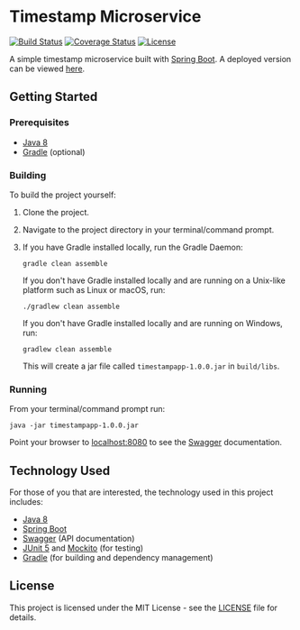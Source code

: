 # Timestamp Microservice

[![Build Status](https://img.shields.io/github/actions/workflow/status/vanillaSlice/the-mono/timestamp-microservice.yml?branch=main)](https://github.com/vanillaSlice/the-mono/actions?query=workflow%3ATimestamp-Microservice+branch%3Amain)
[![Coverage Status](https://img.shields.io/codecov/c/gh/vanillaSlice/the-mono/main?flag=TimestampMicroservice)](https://codecov.io/gh/vanillaSlice/the-mono/tree/main/projects/timestamp-microservice)
[![License](https://img.shields.io/badge/license-MIT-green)](LICENSE)

A simple timestamp microservice built with [Spring Boot](http://spring.io/projects/spring-boot). A deployed version can
be viewed [here](https://timestamp.mikelowe.xyz/).

## Getting Started

### Prerequisites

* [Java 8](https://www.oracle.com/technetwork/java/javase/overview/java8-2100321.html)
* [Gradle](https://gradle.org) (optional)

### Building

To build the project yourself:

1. Clone the project.
2. Navigate to the project directory in your terminal/command prompt.
3. If you have Gradle installed locally, run the Gradle Daemon:

    ```
    gradle clean assemble
    ```

   If you don't have Gradle installed locally and are running on a Unix-like platform such as Linux or macOS, run:

    ```
    ./gradlew clean assemble
    ```

   If you don't have Gradle installed locally and are running on Windows, run:

    ```
    gradlew clean assemble
    ```

    This will create a jar file called `timestampapp-1.0.0.jar` in `build/libs`.

### Running

From your terminal/command prompt run:

```
java -jar timestampapp-1.0.0.jar
```

Point your browser to [localhost:8080](http://localhost:8080) to see the [Swagger](https://swagger.io/) documentation.

## Technology Used

For those of you that are interested, the technology used in this project includes:

* [Java 8](https://www.oracle.com/technetwork/java/javase/overview/java8-2100321.html)
* [Spring Boot](http://spring.io/projects/spring-boot)
* [Swagger](https://swagger.io/) (API documentation)
* [JUnit 5](https://junit.org/junit5/) and [Mockito](https://site.mockito.org/) (for testing)
* [Gradle](https://gradle.org) (for building and dependency management)

## License

This project is licensed under the MIT License - see the [LICENSE](LICENSE) file for details.
